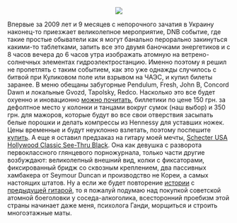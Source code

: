 <p align="center"><a href="/media/pictures/ps_tickets_scans_zoom.jpg" target="_blank"><img border="0" align="none" src="/media/pictures/ps_tickets_scans_mini.jpg" /></a></p>Впервые за 2009 лет и 9 месяцев с непорочного зачатия в Украину наконец-то приезжает великолепное мероприятие, DNB событие, где такие простые обыватели как я могут банально перорально закинуться какими-то таблетками, запить все это двумя баночками энергетиков и с 8 часов вечера до 6 часов утра изображать атомную на ветрено-солнечных элементах гидроэлектростанцию. Именно поэтому я решил не пропетлять с таким событием, как это уже однажды случилось с битвой при Куликовом поле или взрывом на ЧАЭС, и купил билеты заранее. В меню обещаны забугорные Pendulum, Fresh, John B, Concord Dawn и локальные Gvozd, Tapolsky, Redco. Насколько это все будет охуенно и иновационно <a href="http://www.piratestation.info/ukr/index.html">можно почитать</a>, биллетики по цене 150 грн. за дефолтное место у колонки и танцами вокруг сумок (наш выбор) и 350 грн. для мажоров, которые будут во все свои отверствия засыпать белые порошки и делать компрессы из Hennessy для уставших ножек. Цены временные и будут неуклонно взлетать, поэтому поспешите <a href="http://shop.topdj.ua/product_info.php/info/p956_Bilet-na-Piratskuyu-Stanciyu-Immortal.html">купить</a>. А еще я оставил предзаказ на гитару моей мечты, <a href="http://www.proguitarshop.com/product.php?ProductID=664">Schecter USA Hollywood Classic See-Thru Black</a>. Она как девушка с разворота первоклассного глянцевого порножурнала, только части другие возбуждают: великолепный внешний вид, колки с фиксаторами, фиксированный бридж со сквозным креплением, два пассивных хамбакера от Seymour Duncan и производство не Кореи, а самых настоящих штатов. Ну а если же будет повторение <a href="/blog/98.html">истории</a> с <a href="http://picasaweb.google.com/solarzine/EC200QMVOXAD30VT#">предыдущей гитарой</a>, то я пожалуй подумаю над покупкой советской атомной боеголовки у соседа-алкоголика, всесторонний проебизм этой страны начинает даже меня, психолога Ганди, морщиться и строить многоэтажные маты.
